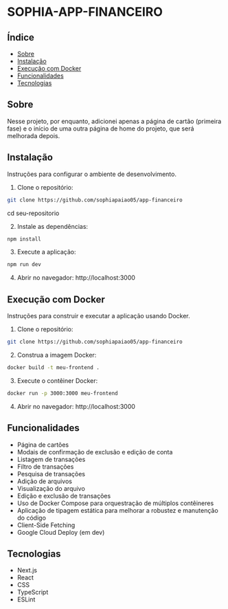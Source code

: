 # SOPHIA-APP-FINANCEIRO

## Índice

- [Sobre](#sobre)
- [Instalação](#instalação)
- [Execução com Docker](#execução-com-docker)
- [Funcionalidades](#funcionalidades)
- [Tecnologias](#tecnologias)

## Sobre

Nesse projeto, por enquanto, adicionei apenas a página de cartão (primeira fase) e o início de uma outra página de home do projeto, que será melhorada depois.

## Instalação

Instruções para configurar o ambiente de desenvolvimento.

1. Clone o repositório:

```bash
git clone https://github.com/sophiapaiao05/app-financeiro
```
cd seu-repositorio

2. Instale as dependências:

```bash
npm install
```

3. Execute a aplicação:

```bash
npm run dev
```

4. Abrir no navegador: http://localhost:3000

## Execução com Docker

Instruções para construir e executar a aplicação usando Docker.

1. Clone o repositório:

```bash
git clone https://github.com/sophiapaiao05/app-financeiro
```

2. Construa a imagem Docker:

```bash
docker build -t meu-frontend .
```

3. Execute o contêiner Docker:

```bash
docker run -p 3000:3000 meu-frontend
```
4. Abrir no navegador: http://localhost:3000

## Funcionalidades

- Página de cartões
- Modais de confirmação de exclusão e edição de conta
- Listagem de transações
- Filtro de transações
- Pesquisa de transações
- Adição de arquivos
- Visualização do arquivo
- Edição e exclusão de transações
- Uso de Docker Compose para orquestração de
múltiplos contêineres
- Aplicação de tipagem estática para melhorar a robustez
e manutenção do código
- Client-Side Fetching
-  Google Cloud Deploy (em dev)

## Tecnologias
- Next.js
- React
- CSS
- TypeScript
- ESLint
